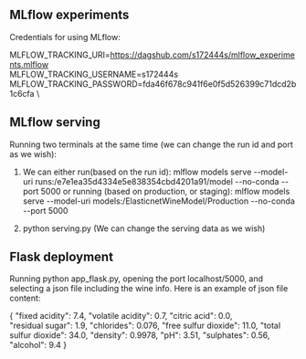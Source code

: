 ## MLflow experiments


Credentials for using MLflow:

MLFLOW_TRACKING_URI=https://dagshub.com/s172444s/mlflow_experiments.mlflow \
MLFLOW_TRACKING_USERNAME=s172444s \
MLFLOW_TRACKING_PASSWORD=fda46f678c941f6e0f5d526399c71dcd2b1c6cfa \


## MLflow serving

Running two terminals at the same time (we can change the run id and port as we wish):
1. We can either run(based on the run id):
mlflow models serve --model-uri runs:/e7e1ea35d4334e5e838354cbd4201a91/model --no-conda --port 5000
or running (based on production, or staging):
mlflow models serve --model-uri models:/ElasticnetWineModel/Production --no-conda --port 5000

2. python serving.py (We can change the serving data as we wish)


## Flask deployment

Running python app_flask.py, opening the port localhost/5000, and selecting a json file including the wine info. Here is an example of json file content:

{
    "fixed acidity": 7.4,
    "volatile acidity": 0.7,
    "citric acid": 0.0,  
    "residual sugar": 1.9,
    "chlorides": 0.076,
    "free sulfur dioxide": 11.0,
    "total sulfur dioxide": 34.0,
    "density": 0.9978,
    "pH": 3.51,
    "sulphates": 0.56,
    "alcohol": 9.4
}
